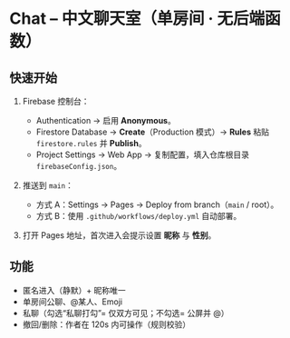 # Chat – 中文聊天室（单房间 · 无后端函数）

## 快速开始
1. Firebase 控制台：
   - Authentication → 启用 **Anonymous**。
   - Firestore Database → **Create**（Production 模式）→ **Rules** 粘贴 `firestore.rules` 并 **Publish**。
   - Project Settings → Web App → 复制配置，填入仓库根目录 `firebaseConfig.json`。

2. 推送到 `main`：
   - 方式 A：Settings → Pages → Deploy from branch（`main` / root）。
   - 方式 B：使用 `.github/workflows/deploy.yml` 自动部署。

3. 打开 Pages 地址，首次进入会提示设置 **昵称** 与 **性别**。

## 功能
- 匿名进入（静默）+ 昵称唯一
- 单房间公聊、@某人、Emoji
- 私聊（勾选“私聊打勾”= 仅双方可见；不勾选= 公屏并 @）
- 撤回/删除：作者在 120s 内可操作（规则校验）
